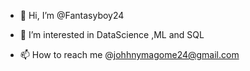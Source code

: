 - 👋 Hi, I’m @Fantasyboy24
- 👀 I’m interested in DataScience ,ML and SQL

- 📫 How to reach me @johhnymagome24@gmail.com
